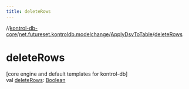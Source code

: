 ```yaml
---
title: deleteRows
---
```

//[kontrol-db-core](../../../index.html)/[net.futureset.kontroldb.modelchange](../index.html)/[ApplyDsvToTable](index.html)/[deleteRows](delete-rows.html)



# deleteRows



[core engine and default templates for kontrol-db]\
val [deleteRows](delete-rows.html): [Boolean](https://kotlinlang.org/api/latest/jvm/stdlib/kotlin/-boolean/index.html)




